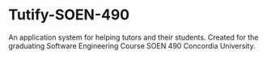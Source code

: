 # Tutify-SOEN-490
An application system for helping tutors and their students. Created for the graduating Software Engineering Course SOEN 490 Concordia University.
